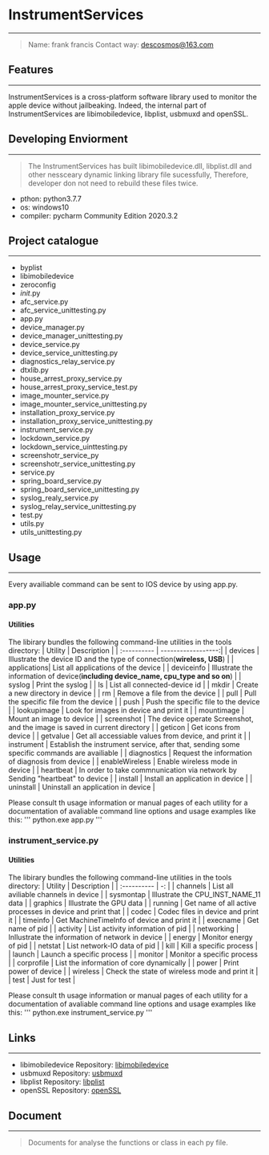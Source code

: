 # InstrumentServices 
***
> Name: frank francis          Contact way: descosmos@163.com

## Features
***
InstrumentServices is a cross-platform software library used to monitor the apple device without jailbeaking.
Indeed, the internal part of InstrumentServices are libimobiledevice, libplist, usbmuxd and openSSL.

## Developing Enviorment
***
> The InstrumentServices has built libimobiledevice.dll, libplist.dll and other nessceary dynamic linking library file sucessfully,
    Therefore, developer don not need to rebuild these files twice.
- pthon:      python3.7.7
- os:         windows10
- compiler:   pycharm Community Edition 2020.3.2

## Project catalogue
***
- byplist
- libimobiledevice
- zeroconfig
- _init_.py
- afc_service.py
- afc_service_unittesting.py
- app.py
- device_manager.py
- device_manager_unittesting.py
- device_service.py
- device_service_unittesting.py
- diagnostics_relay_service.py
- dtxlib.py
- house_arrest_proxy_service.py
- house_arrest_proxy_service_test.py
- image_mounter_service.py
- image_mounter_service_unittesting.py
- installation_proxy_service.py
- installation_proxy_service_unittesting.py
- instrument_service.py
- lockdown_service.py
- lockdown_service_uinttesting.py
- screenshotr_service_py
- screenshotr_service_unittesting.py
- service.py
- spring_board_service.py
- spring_board_service_unittesting.py
- syslog_realy_service.py
- syslog_relay_service_unittesting.py
- test.py
- utils.py
- utils_unittesting.py

## Usage 
***
Every availiable command can be sent to IOS device by using app.py.
### app.py

#### Utilities
The libirary bundles the following command-line utilities in the tools directory:
| Utility     |     Description     |
| :---------- |  ------------------:|
| devices     | Illustrate the device ID and the type of connection(**wireless, USB**) |
| applications| List all applications of the device |
| deviceinfo  | Illustrate the information of device(**including device_name, cpu_type and so on**) |
| syslog      | Print the syslog    |
| ls          | List all connected-device id |
| mkdir       | Create a new directory in device |
| rm          | Remove a file from the device |
| pull        | Pull the specific file from the device |
| push        | Push the specific file to the device |
| lookupimage | Look for images in device and print it |
| mountimage  | Mount an image to device |
| screenshot  | The device operate Screenshot, and the image is saved in current directory |
| geticon     | Get icons from device |
| getvalue    | Get all accessiable values from device, and print it |
| instrument  | Establish the instrument service, after that, sending some specific commands are availiable |
| diagnostics | Request the information of diagnosis from device |
| enableWireless | Enable wireless mode in device |
| heartbeat   | In order to take commnunication via network by Sending "heartbeat" to device |
| install     | Install an application in device |
| uninstall   | Uninstall an application in device |

Please consult th usage information or manual pages of each utility for a documentation of avaliable command
line options and usage examples like this:
'''
python.exe app.py
'''
### instrument_service.py

#### Utilities
The libirary bundles the following command-line utilities in the tools directory:
| Utility     |     Description     |
| :---------- | -:                  |
| channels    | List all aviliable channels in device |
| sysmontap   | Illustrate the CPU_INST_NAME_11 data |
| graphics    | Illustrate the GPU data |
| running     | Get name of all active processes in device and print that |
| codec       | Codec files in device and print it |
| timeinfo    | Get MachineTimeInfo of device and print it |
| execname    | Get name of pid |
| activity    | List activity information of pid |
| networking  | Inllustrate the information of network in device |
| energy      | Monitor energy of pid |
| netstat     | List network-IO data of pid |
| kill        | Kill a specific process |
| launch      | Launch a specific process |
| monitor     | Monitor a specific process |
| corprofile  | List the information of core dynamically |
| power       | Print power of device |
| wireless    | Check the state of wireless mode and print it |
| test        | Just for test |

Please consult th usage information or manual pages of each utility for a documentation of avaliable command
line options and usage examples like this:
'''
python.exe instrument_service.py
'''

## Links
***
- libimobiledevice Repository: [libimobiledevice](https://github.com/libimobiledevice/libimobiledevice)
- usbmuxd Repository: [usbmuxd](https://github.com/libimobiledevice/usbmuxd)
- libplist Repository: [libplist](https://github.com/libimobiledevice/libplist)
- openSSL Repository: [openSSL](https://github.com/openssl/openssl)

## Document
***
> Documents for analyse the functions or class in each py file.


